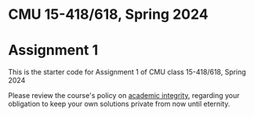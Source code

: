 # CMU 15-418/618, Spring 2024

# Assignment 1

This is the starter code for Assignment 1 of CMU class 15-418/618, Spring 2024

Please review the course's policy on [academic
integrity](http://www.cs.cmu.edu/~418/academicintegrity.html),
regarding your obligation to keep your own solutions private from now
until eternity.





